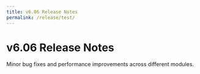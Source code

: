 ```yaml
---
title: v6.06 Release Notes
permalink: /release/test/
---
```



# **v6.06 Release Notes**

 Minor bug fixes and performance improvements across different modules.